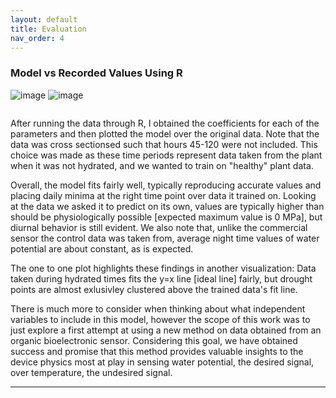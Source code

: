 ```yaml
---
layout: default
title: Evaluation
nav_order: 4
---
```

### Model vs Recorded Values Using R
![image](https://github.com/mrenny/mrenny.github.io/blob/main/assets/images/fig.PNG)
![image](./images/fig.PNG)
<img src="https://github.com/mrenny/mrenny.github.io/blob/main/assets/images/fig.PNG" class="img-responsive" alt=""> 
<div class="image"><img src="../images/fig.PNG" class="img-responsive" alt=""> </div>
<img src="../images/fig.PNG" class="img-responsive" alt="">
<div class="image"><img src="./images/fig.PNG" class="img-responsive" alt=""> </div>
<img src="./images/fig.PNG" class="img-responsive" alt="">
<div class="image"><img src="/images/fig.PNG" class="img-responsive" alt=""> </div>
<img src="/images/fig.PNG" class="img-responsive" alt="">
<div class="image"><img src="images/fig.PNG" class="img-responsive" alt=""> </div>
<img src="images/fig.PNG" class="img-responsive" alt="">

After running the data through R, I obtained the coefficients for each of the parameters and then plotted the model over the original data. Note that the data was cross sectionsed such that hours 45-120 were not included. This choice was made as these time periods represent data taken from the plant when it was not hydrated, and we wanted to train on "healthy" plant data. 

Overall, the model fits fairly well, typically reproducing accurate values and placing daily minima at the right time point over data it trained on. Looking at the data we asked it to predict on its own, values are typically higher than should be physiologically possible [expected maximum value is 0 MPa], but diurnal behavior is still evident. We also note that, unlike the commercial sensor the control data was taken from, average night time values of water potential are about constant, as is expected.

The one to one plot highlights these findings in another visualization: Data taken during hydrated times fits the y=x line [ideal line] fairly, but drought points are almost exlusivley clustered above the trained data's fit line.

There is much more to consider when thinking about what independent variables to include in this model, however the scope of this work was to just explore a first attempt at using a new method on data obtained from an organic bioelectronic sensor. Considering this goal, we have obtained success and promise that this method provides valuable insights to the device physics most at play in sensing water potential, the desired signal, over temperature, the undesired signal.

----

[Just the Docs]: https://just-the-docs.github.io/just-the-docs/
[GitHub Pages]: https://docs.github.com/en/pages
[README]: https://github.com/just-the-docs/just-the-docs-template/blob/main/README.md
[Jekyll]: https://jekyllrb.com
[GitHub Pages / Actions workflow]: https://github.blog/changelog/2022-07-27-github-pages-custom-github-actions-workflows-beta/
[use this template]: https://github.com/just-the-docs/just-the-docs-template/generate
